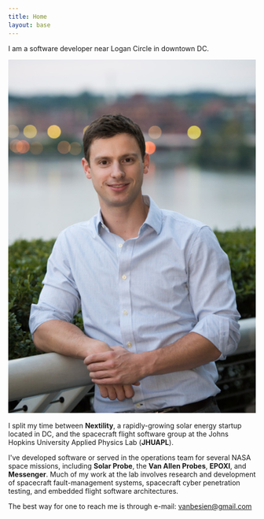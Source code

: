 ```yaml
---
title: Home
layout: base
---
```


I am a software developer near Logan Circle in downtown DC.

<img id="my-photo" src="/images/BB-65-crop.jpg" />

I split my time between **Nextility**, a rapidly-growing solar energy startup located in DC, and the spacecraft flight software group at the Johns Hopkins University Applied Physics Lab (**JHUAPL**).

I've developed software or served in the operations team for several NASA space missions, including **Solar Probe**, the **Van Allen Probes**, **EPOXI**, and **Messenger**.
Much of my work at the lab involves research and development of spacecraft fault-management systems, spacecraft cyber penetration testing, and embedded flight software architectures.

The best way for one to reach me is through e-mail: [vanbesien@gmail.com](mailto:vanbesien@gmail.com)

